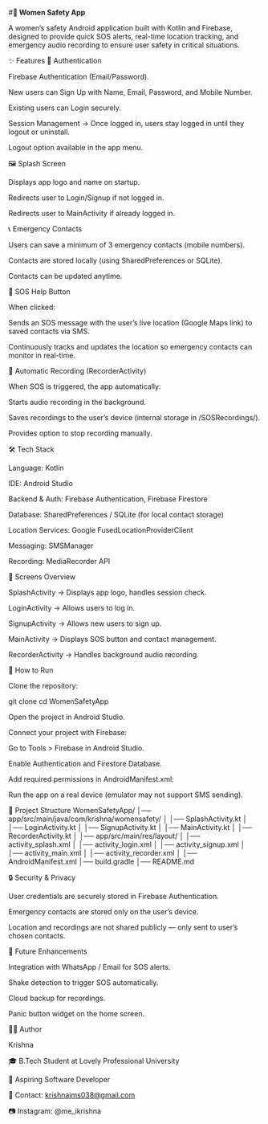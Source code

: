 #**🚨 Women Safety App**

A women’s safety Android application built with Kotlin and Firebase, designed to provide quick SOS alerts, real-time location tracking, and emergency audio recording to ensure user safety in critical situations.

✨ Features
🔑 Authentication

Firebase Authentication (Email/Password).

New users can Sign Up with Name, Email, Password, and Mobile Number.

Existing users can Login securely.

Session Management → Once logged in, users stay logged in until they logout or uninstall.

Logout option available in the app menu.

🖼️ Splash Screen

Displays app logo and name on startup.

Redirects user to Login/Signup if not logged in.

Redirects user to MainActivity if already logged in.

📞 Emergency Contacts

Users can save a minimum of 3 emergency contacts (mobile numbers).

Contacts are stored locally (using SharedPreferences or SQLite).

Contacts can be updated anytime.

🚨 SOS Help Button

When clicked:

Sends an SOS message with the user’s live location (Google Maps link) to saved contacts via SMS.

Continuously tracks and updates the location so emergency contacts can monitor in real-time.

🎤 Automatic Recording (RecorderActivity)

When SOS is triggered, the app automatically:

Starts audio recording in the background.

Saves recordings to the user’s device (internal storage in /SOSRecordings/).

Provides option to stop recording manually.

🛠️ Tech Stack

Language: Kotlin

IDE: Android Studio

Backend & Auth: Firebase Authentication, Firebase Firestore

Database: SharedPreferences / SQLite (for local contact storage)

Location Services: Google FusedLocationProviderClient

Messaging: SMSManager

Recording: MediaRecorder API

📱 Screens Overview

SplashActivity → Displays app logo, handles session check.

LoginActivity → Allows users to log in.

SignupActivity → Allows new users to sign up.

MainActivity → Displays SOS button and contact management.

RecorderActivity → Handles background audio recording.

🚀 How to Run

Clone the repository:

git clone 
cd WomenSafetyApp


Open the project in Android Studio.

Connect your project with Firebase:

Go to Tools > Firebase in Android Studio.

Enable Authentication and Firestore Database.

Add required permissions in AndroidManifest.xml:

<uses-permission android:name="android.permission.SEND_SMS" />
<uses-permission android:name="android.permission.ACCESS_FINE_LOCATION" />
<uses-permission android:name="android.permission.RECORD_AUDIO" />
<uses-permission android:name="android.permission.WRITE_EXTERNAL_STORAGE" />


Run the app on a real device (emulator may not support SMS sending).

📂 Project Structure
WomenSafetyApp/
│── app/src/main/java/com/krishna/womensafety/
│   │── SplashActivity.kt
│   │── LoginActivity.kt
│   │── SignupActivity.kt
│   │── MainActivity.kt
│   │── RecorderActivity.kt
│
│── app/src/main/res/layout/
│   │── activity_splash.xml
│   │── activity_login.xml
│   │── activity_signup.xml
│   │── activity_main.xml
│   │── activity_recorder.xml
│
│── AndroidManifest.xml
│── build.gradle
│── README.md

🔒 Security & Privacy

User credentials are securely stored in Firebase Authentication.

Emergency contacts are stored only on the user’s device.

Location and recordings are not shared publicly — only sent to user’s chosen contacts.

🌟 Future Enhancements

Integration with WhatsApp / Email for SOS alerts.

Shake detection to trigger SOS automatically.

Cloud backup for recordings.

Panic button widget on the home screen.

👨‍💻 Author

Krishna

🎓 B.Tech Student at Lovely Professional University

💼 Aspiring Software Developer

📧 Contact: krishnajms038@gmail.com

📷 Instagram: @me_ikrishna
